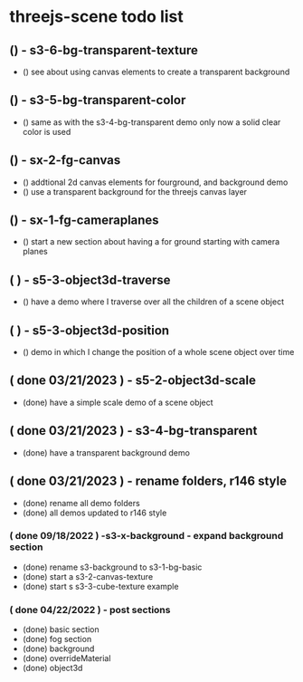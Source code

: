 # threejs-scene todo list

## () - s3-6-bg-transparent-texture
* () see about using canvas elements to create a transparent background

## () - s3-5-bg-transparent-color
* () same as with the s3-4-bg-transparent demo only now a solid clear color is used

## () - sx-2-fg-canvas
* () addtional 2d canvas elements for fourground, and background demo
* () use a transparent background for the threejs canvas layer

## () - sx-1-fg-cameraplanes
* () start a new section about having a for ground starting with camera planes

## ( ) - s5-3-object3d-traverse
* () have a demo where I traverse over all the children of a scene object


## ( ) - s5-3-object3d-position
* () demo in which I change the position of a whole scene object over time

## ( done 03/21/2023 ) - s5-2-object3d-scale
* (done) have a simple scale demo of a scene object

## ( done 03/21/2023 ) - s3-4-bg-transparent
* (done) have a transparent background demo

## ( done 03/21/2023 ) - rename folders, r146 style
* (done) rename all demo folders
* (done) all demos updated to r146 style

### ( done 09/18/2022 ) -s3-x-background - expand background section
* (done) rename s3-background to s3-1-bg-basic
* (done) start a s3-2-canvas-texture
* (done) start s s3-3-cube-texture example

### ( done 04/22/2022 ) - post sections
* (done) basic section
* (done) fog section
* (done) background
* (done) overrideMaterial
* (done) object3d